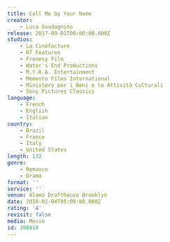 ```yaml
---
title: Call Me by Your Name
creator:
    - Luca Guadagnino
release: 2017-09-01T00:00:00.000Z
studios:
    - La Cinéfacture
    - RT Features
    - Frenesy Film
    - Water's End Productions
    - M.Y.R.A. Entertainment
    - Memento Films International
    - Ministero per i Beni e le Attività Culturali
    - Sony Pictures Classics
language:
    - French
    - English
    - Italian
country:
    - Brazil
    - France
    - Italy
    - United States
length: 132
genre:
    - Romance
    - Drama
format: ''
service: ''
venue: Alamo Drafthouse Brooklyn
date: 2018-02-04T05:00:00.000Z
rating: '4'
revisit: false
media: Movie
id: 398818
---
```




